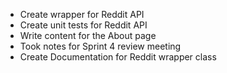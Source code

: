- Create wrapper for Reddit API
- Create unit tests for Reddit API
- Write content for the About page
- Took notes for Sprint 4 review meeting
- Create Documentation for Reddit wrapper class